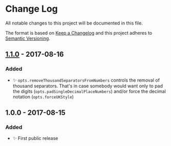 # Change Log

All notable changes to this project will be documented in this file.

The format is based on [Keep a Changelog](http://keepachangelog.com/)
and this project adheres to [Semantic Versioning](http://semver.org/).

## [1.1.0] - 2017-08-16

### Added
- ✨ `opts.removeThousandSeparatorsFromNumbers` controls the removal of thousand separators. That's in case somebody would want only to pad the digits (`opts.padSingleDecimalPlaceNumbers`) and/or force the decimal notation (`opts.forceUKStyle`)

## 1.0.0 - 2017-08-15

### Added
- ✨ First public release

[1.1.0]: https://github.com/codsen/string-remove-thousand-separators/compare/v1.0.0...v1.1.0
